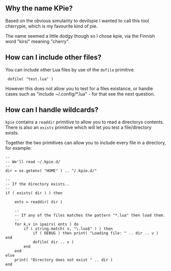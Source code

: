 
Why the name KPie?
------------------

Based on the obvious simularity to devilspie I wanted to call
this tool cherrypie, which is my favourite kind of pie.

The name seemed a little dodgy though so I chose kpie, via the
Finnish word "kirsi" meaning "cherry".


How can I include other files?
------------------------------

You can include other Lua files by use of the `dofile` primitive:

     dofile( "test.lua" )

However this does not allow you to test for a files existance, or handle
cases such as "include ~/.config/*.lua" - for that see the next question.



How can I handle wildcards?
---------------------------

`kpie` contains a `readdir` primitive to allow you to read a directorys
contents.  There is also an `exists` primitive which will let you test
a file/directory exists.

Together the two primitives can allow you to include every file in a
directory, for example:


    --
    -- We'll read ~/.kpie.d/
    --
    dir = os.getenv( "HOME" ) .. "/.kpie.d/"

    --
    -- If the directory exists..
    --
    if ( exists( dir ) ) then

        ents = readdir( dir )

        --
        -- If any of the files matches the pattern "*.lua" then load them.
        --
        for k,v in ipairs( ents ) do
            if ( string.match( v, "\.lua$" ) ) then
                if ( DEBUG ) then print( "Loading file: " .. dir .. v ) end
                dofile( dir .. v )
            end
        end
    else
        print( "Directory does not exist " .. dir )
    end
